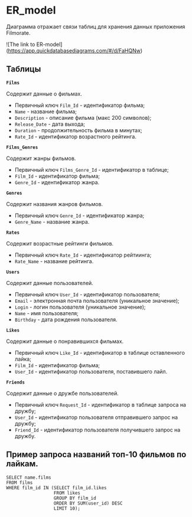 # ER_model

Диаграмма отражает связи таблиц для хранения данных приложения Filmorate.

![The link to ER-model] (https://app.quickdatabasediagrams.com/#/d/FaHQNw)

## Таблицы
 
**```Films```**

Содержит данные о фильмах.
- Первичный ключ ```Film_Id``` - идентификатор фильма;
- ```Name``` - название фильма;
- ```Description``` - описание фильма (макс 200 символов);
- ```Release_Date``` - дата выхода;
- ```Duration``` - продолжительность фильма в минутах;
- ```Rate_Id``` - идентификатор возрастного рейтинга.
 
**```Films_Genres```**

Содержит жанры фильмов.
- Первичный ключ ```Films_Genre_Id``` - идентификатор в таблице;
- ```Film_Id``` - идентификатор фильма;
- ```Genre_Id``` - идентификатор жанра.
 
**```Genres```**

Содержит названия жанров фильмов.
- Первичный ключ ```Genre_Id``` - идентификатор жанра;
- ```Genre_Name``` - название жанра.
 
**```Rates```**

Содержит возрастные рейтинги фильмов.
- Первичный ключ ```Rate_Id``` - идентификатор рейтиинга;
- ```Rate_Name``` - название рейтинга.
 
**```Users```**

Содержит данные пользователей.
- Первичный ключ ```User_Id``` - идентификатор пользователя;
- ```Email``` - электронная почта пользователя (уникальное значение);
- ```Login``` - логин пользователя (уникальное значение);
- ```Name``` - имя пользователя;
- ```Birthday``` - дата рождения пользователя.
 
**```Likes```**

Содержит данные о понравившихся фильмах.
- Первичный ключ ```Like_Id``` - идентификатор в таблице оставленного лайка;
- ```Film_Id``` - идентификатор фильма;
- ```User_Id``` - идентификатор пользователя, поставившего лайл.
 
**```Friends```**

Содержит данные о дружбе пользователей.
- Первичный ключ ```Request_Id``` - идентификатор в таблице запроса на дружбу;
- ```User_Id``` - идентификатор пользователя отправившего запрос на дружбу;
- ```Friend_Id``` - идентификатор пользователя получившего запрос на дружбу.
 
## Пример запроса названий топ-10 фильмов по лайкам.

```
SELECT name.films
FROM films
WHERE film_id IN (SELECT film_id.likes
                  FROM likes
                  GROUP BY film_id
                  ORDER BY SUM(user_id) DESC
                  LIMIT 10);
```
